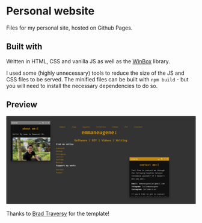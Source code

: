 # Personal website

Files for my personal site, hosted on Github Pages. 

## Built with

Written in HTML, CSS and vanilla JS as well as the [WinBox](https://github.com/nextapps-de/winbox) library.

I used some (highly unnecessary) tools to reduce the size of the JS and CSS files to be served. The minified files can
be built with `npm build` - but you will need to install the necessary dependencies to do so.

## Preview

![Preview](./img/preview.png)

Thanks to [Brad Traversy](https://github.com/bradtraversy/terminal-landing-page) for the template!
